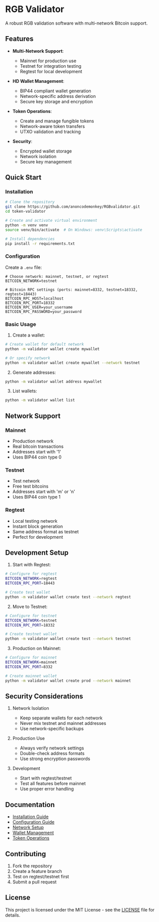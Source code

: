 # RGB Validator

A robust RGB validation software with multi-network Bitcoin support.

## Features

- **Multi-Network Support**:
  - Mainnet for production use
  - Testnet for integration testing
  - Regtest for local development
  
- **HD Wallet Management**:
  - BIP44 compliant wallet generation
  - Network-specific address derivation
  - Secure key storage and encryption
  
- **Token Operations**:
  - Create and manage fungible tokens
  - Network-aware token transfers
  - UTXO validation and tracking
  
- **Security**:
  - Encrypted wallet storage
  - Network isolation
  - Secure key management

## Quick Start

### Installation

```bash
# Clone the repository
git clone https://github.com/anoncodemonkey/RGBvalidator.git
cd token-validator

# Create and activate virtual environment
python -m venv venv
source venv/bin/activate  # On Windows: venv\Scripts\activate

# Install dependencies
pip install -r requirements.txt
```

### Configuration

Create a `.env` file:
```env
# Choose network: mainnet, testnet, or regtest
BITCOIN_NETWORK=testnet

# Bitcoin RPC settings (ports: mainnet=8332, testnet=18332, regtest=18443)
BITCOIN_RPC_HOST=localhost
BITCOIN_RPC_PORT=18332
BITCOIN_RPC_USER=your_username
BITCOIN_RPC_PASSWORD=your_password
```

### Basic Usage

1. Create a wallet:
```bash
# Create wallet for default network
python -m validator wallet create mywallet

# Or specify network
python -m validator wallet create mywallet --network testnet
```

2. Generate addresses:
```bash
python -m validator wallet address mywallet
```

3. List wallets:
```bash
python -m validator wallet list
```

## Network Support

### Mainnet
- Production network
- Real bitcoin transactions
- Addresses start with '1'
- Uses BIP44 coin type 0

### Testnet
- Test network
- Free test bitcoins
- Addresses start with 'm' or 'n'
- Uses BIP44 coin type 1

### Regtest
- Local testing network
- Instant block generation
- Same address format as testnet
- Perfect for development

## Development Setup

1. Start with Regtest:
```bash
# Configure for regtest
BITCOIN_NETWORK=regtest
BITCOIN_RPC_PORT=18443

# Create test wallet
python -m validator wallet create test --network regtest
```

2. Move to Testnet:
```bash
# Configure for testnet
BITCOIN_NETWORK=testnet
BITCOIN_RPC_PORT=18332

# Create testnet wallet
python -m validator wallet create test --network testnet
```

3. Production on Mainnet:
```bash
# Configure for mainnet
BITCOIN_NETWORK=mainnet
BITCOIN_RPC_PORT=8332

# Create mainnet wallet
python -m validator wallet create prod --network mainnet
```

## Security Considerations

1. Network Isolation
   - Keep separate wallets for each network
   - Never mix testnet and mainnet addresses
   - Use network-specific backups

2. Production Use
   - Always verify network settings
   - Double-check address formats
   - Use strong encryption passwords

3. Development
   - Start with regtest/testnet
   - Test all features before mainnet
   - Use proper error handling

## Documentation

- [Installation Guide](GUIDE.md#installation)
- [Configuration Guide](GUIDE.md#configuration)
- [Network Setup](GUIDE.md#network-support)
- [Wallet Management](GUIDE.md#working-with-wallets)
- [Token Operations](GUIDE.md#token-management)

## Contributing

1. Fork the repository
2. Create a feature branch
3. Test on regtest/testnet first
4. Submit a pull request

## License

This project is licensed under the MIT License - see the [LICENSE](LICENSE) file for details.
